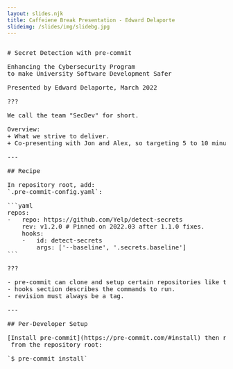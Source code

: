 ```yaml
---
layout: slides.njk
title: Caffeiene Break Presentation - Edward Delaporte
slideimg: /slides/img/slidebg.jpg
---
```


<pre>

# Secret Detection with pre-commit

Enhancing the Cybersecurity Program 
to make University Software Development Safer

Presented by Edward Delaporte, March 2022

???

We call the team "SecDev" for short.

Overview:
+ What we strive to deliver.
+ Co-presenting with Jon and Alex, so targeting 5 to 10 minutes for my part.

---

## Recipe

In repository root, add:
`.pre-commit-config.yaml`:

```yaml
repos:
-   repo: https://github.com/Yelp/detect-secrets
    rev: v1.2.0 # Pinned on 2022.03 after 1.1.0 fixes.
    hooks:
    -   id: detect-secrets
        args: ['--baseline', '.secrets.baseline']
```

???

- pre-commit can clone and setup certain repositories like this one.
- hooks section describes the commands to run.
- revision must always be a tag.

---

## Per-Developer Setup

[Install pre-commit](https://pre-commit.com/#install) then run this command
 from the repository root:

`$ pre-commit install`

</pre>